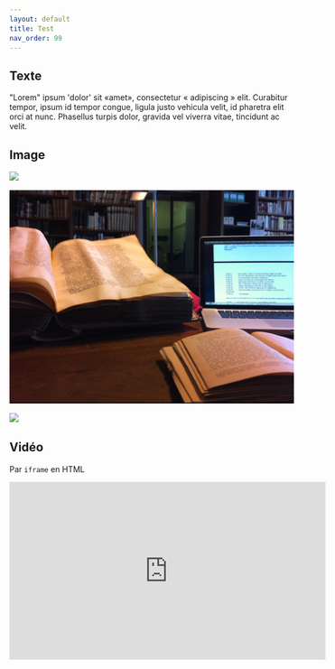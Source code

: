 ```yaml
---
layout: default
title: Test
nav_order: 99
---
```


## Texte

"Lorem" ipsum 'dolor' sit «amet», consectetur « adipiscing » elit. Curabitur tempor, ipsum id tempor congue, ligula justo vehicula velit, id pharetra elit orci at nunc. Phasellus turpis dolor, gravida vel viverra vitae, tincidunt ac velit.

## Image

![](https://aurelienberra.org/temp/pn_img/isocrate_panathenaique_urbinas_111.png)

![MacMarcianus](../assets/images/hn.png)

![](https://upload.wikimedia.org/wikipedia/commons/d/dd/Muybridge_race_horse_animated.gif)

## Vidéo

Par `iframe` en HTML

<iframe width="560" height="315" src="https://www.youtube.com/embed/nuNfdHNTv9o" title="YouTube video player" frameborder="0" allow="accelerometer; autoplay; clipboard-write; encrypted-media; gyroscope; picture-in-picture" allowfullscreen></iframe>
